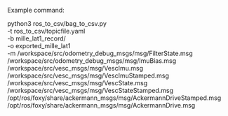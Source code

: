Example command:

python3 ros_to_csv/bag_to_csv.py \
  -t ros_to_csv/topicfile.yaml \
  -b mille_lat1_record/ \
  -o exported_mille_lat1 \
  -m /workspace/src/odometry_debug_msgs/msg/FilterState.msg \
     /workspace/src/odometry_debug_msgs/msg/ImuBias.msg \
     /workspace/src/vesc_msgs/msg/VescImu.msg \
     /workspace/src/vesc_msgs/msg/VescImuStamped.msg \
     /workspace/src/vesc_msgs/msg/VescState.msg \
     /workspace/src/vesc_msgs/msg/VescStateStamped.msg \
     /opt/ros/foxy/share/ackermann_msgs/msg/AckermannDriveStamped.msg \
     /opt/ros/foxy/share/ackermann_msgs/msg/AckermannDrive.msg